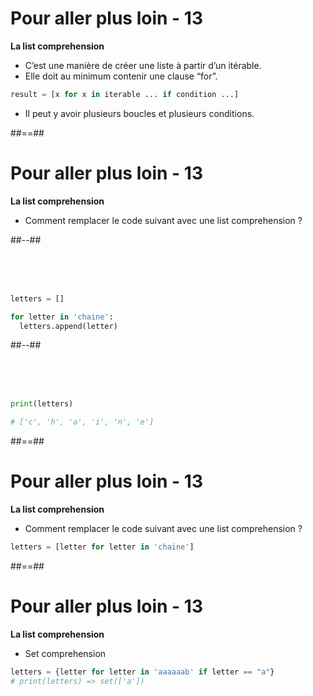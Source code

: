<!-- .slide: class="with-code" -->

# Pour aller plus loin - 13

**La list comprehension**

* C’est une manière de créer une liste à partir d’un itérable.
* Elle doit au minimum contenir une clause “for”.

```python
result = [x for x in iterable ... if condition ...]
```

<!-- .element: class="big-code" -->

* Il peut y avoir plusieurs boucles et plusieurs conditions.

##==##
<!-- .slide: class="with-code two-column-layout" -->

# Pour aller plus loin - 13

**La list comprehension**

* Comment remplacer le code suivant avec une list comprehension ?

##--##

<br><br><br>

```python
letters = []

for letter in 'chaine':
  letters.append(letter)
```

##--##

<br><br><br>

```python
print(letters)

# ['c', 'h', 'a', 'i', 'n', 'e']
```

##==##
<!-- .slide: class="with-code" -->

# Pour aller plus loin - 13

**La list comprehension**

* Comment remplacer le code suivant avec une list comprehension ?

```python
letters = [letter for letter in 'chaine']
```

<!-- .element: class="big-code" -->

##==##
<!-- .slide: class="with-code" -->

# Pour aller plus loin - 13

**La list comprehension**

* Set comprehension

```python
letters = {letter for letter in 'aaaaaab' if letter == "a"}
# print(letters) => set(['a'])
```

<!-- .element: class="big-code" -->